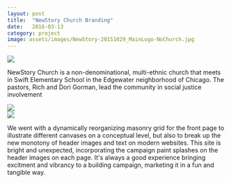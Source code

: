 ```yaml
---
layout: post
title:  "NewStory Church Branding"
date:   2016-03-13
category: project
image: assets/images/NewStory-20151029_MainLogo-NoChurch.jpg
---
```



<div class="row">
<img src="{{ site.baseurl }}/assets/images/newstory-logo.jpg" class="img-responsive">
</div>

NewStory Church is a non-denominational, multi-ethnic church that meets in Swift Elementary School in the Edgewater neighborhood of Chicago. The pastors, Rich and Dori Gorman, lead the community in social justice involvement 

<div class="row">
<div class="col-sm-6 col-md-6 col-lg-6">
<img src="{{ site.baseurl }}/assets/images/311Monroe-Portfolio-02.png" class="img-responsive">
</div>

<div class="col-sm-6 col-md-6 col-lg-6">
<img src="{{ site.baseurl }}/assets/images/311Monroe-Portfolio-03.png" class="img-responsive">
</div>
</div>

We went with a dynamically reorganizing masonry grid for the front page to illustrate different canvases on a conceptual level, but also to break up the new monotony of header images and text on modern websites. This site is bright and unexpected, incorporating the campaign paint splashes on the header images on each page. It's always a good experience bringing excitment and vibrancy to a building campaign, marketing it in a fun and tangible way.
